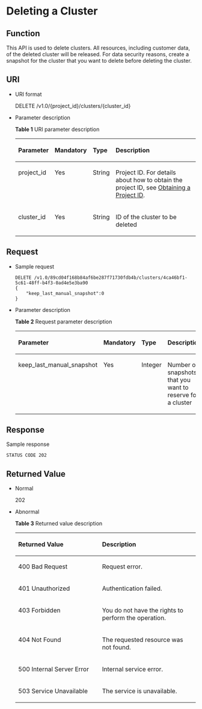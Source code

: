 # Deleting a Cluster<a name="dws_02_0021"></a>

## Function<a name="s7aa3de1b44f14c0487bab690bb5702d6"></a>

This API is used to delete clusters. All resources, including customer data, of the deleted cluster will be released. For data security reasons, create a snapshot for the cluster that you want to delete before deleting the cluster.

## URI<a name="s9db56e76e7694a5cbfd993c7d1db0606"></a>

-   URI format

    DELETE /v1.0/\{project\_id\}/clusters/\{cluster\_id\}

-   Parameter description

    **Table  1**  URI parameter description

    <a name="tb301b46821994ee6ae8cb5d508bfd564"></a>
    <table><thead align="left"><tr id="r09f2cf7e302f4b1197b293cb5b91aa42"><th class="cellrowborder" valign="top" width="16%" id="mcps1.2.5.1.1"><p id="ad24f94544e3448e588d569b4cf5d3df1"><a name="ad24f94544e3448e588d569b4cf5d3df1"></a><a name="ad24f94544e3448e588d569b4cf5d3df1"></a><strong id="b84235270617228"><a name="b84235270617228"></a><a name="b84235270617228"></a>Parameter</strong></p>
    </th>
    <th class="cellrowborder" valign="top" width="16%" id="mcps1.2.5.1.2"><p id="a23ce55ff78b64009b06caaddea7be777"><a name="a23ce55ff78b64009b06caaddea7be777"></a><a name="a23ce55ff78b64009b06caaddea7be777"></a><strong id="b6167984116271"><a name="b6167984116271"></a><a name="b6167984116271"></a>Mandatory</strong></p>
    </th>
    <th class="cellrowborder" valign="top" width="11%" id="mcps1.2.5.1.3"><p id="aa68a5c620b7741ebb873bc22f4abf72b"><a name="aa68a5c620b7741ebb873bc22f4abf72b"></a><a name="aa68a5c620b7741ebb873bc22f4abf72b"></a><strong id="b84235270617235"><a name="b84235270617235"></a><a name="b84235270617235"></a>Type</strong></p>
    </th>
    <th class="cellrowborder" valign="top" width="56.99999999999999%" id="mcps1.2.5.1.4"><p id="a5c07a285f796424888ea8c9b215ef172"><a name="a5c07a285f796424888ea8c9b215ef172"></a><a name="a5c07a285f796424888ea8c9b215ef172"></a><strong id="b842352706172443"><a name="b842352706172443"></a><a name="b842352706172443"></a>Description</strong></p>
    </th>
    </tr>
    </thead>
    <tbody><tr id="rd49c40cc2e534fb38fc1ce2158dda6da"><td class="cellrowborder" valign="top" width="16%" headers="mcps1.2.5.1.1 "><p id="adf89366c8cdf490b91f7ab0b1aa4c9d7"><a name="adf89366c8cdf490b91f7ab0b1aa4c9d7"></a><a name="adf89366c8cdf490b91f7ab0b1aa4c9d7"></a>project_id</p>
    </td>
    <td class="cellrowborder" valign="top" width="16%" headers="mcps1.2.5.1.2 "><p id="a03a216c626564f1eb88d9562a41ee374"><a name="a03a216c626564f1eb88d9562a41ee374"></a><a name="a03a216c626564f1eb88d9562a41ee374"></a>Yes</p>
    </td>
    <td class="cellrowborder" valign="top" width="11%" headers="mcps1.2.5.1.3 "><p id="a9bf19da6d557419eb7768b4c0d4dc441"><a name="a9bf19da6d557419eb7768b4c0d4dc441"></a><a name="a9bf19da6d557419eb7768b4c0d4dc441"></a>String</p>
    </td>
    <td class="cellrowborder" valign="top" width="56.99999999999999%" headers="mcps1.2.5.1.4 "><p id="p1266145715419"><a name="p1266145715419"></a><a name="p1266145715419"></a>Project ID. For details about how to obtain the project ID, see <a href="obtaining-a-project-id.md">Obtaining a Project ID</a>.</p>
    </td>
    </tr>
    <tr id="r3f1019a86e164120957b6c78183aed5c"><td class="cellrowborder" valign="top" width="16%" headers="mcps1.2.5.1.1 "><p id="ac8206c593fb6478d90922a1317be1af3"><a name="ac8206c593fb6478d90922a1317be1af3"></a><a name="ac8206c593fb6478d90922a1317be1af3"></a>cluster_id</p>
    </td>
    <td class="cellrowborder" valign="top" width="16%" headers="mcps1.2.5.1.2 "><p id="a723b9ebdf5d14520ac6db771eea07716"><a name="a723b9ebdf5d14520ac6db771eea07716"></a><a name="a723b9ebdf5d14520ac6db771eea07716"></a>Yes</p>
    </td>
    <td class="cellrowborder" valign="top" width="11%" headers="mcps1.2.5.1.3 "><p id="a42225196447a466a8b27488e9f840018"><a name="a42225196447a466a8b27488e9f840018"></a><a name="a42225196447a466a8b27488e9f840018"></a>String</p>
    </td>
    <td class="cellrowborder" valign="top" width="56.99999999999999%" headers="mcps1.2.5.1.4 "><p id="a3c9219ff8f544b6db2665fbab0057dab"><a name="a3c9219ff8f544b6db2665fbab0057dab"></a><a name="a3c9219ff8f544b6db2665fbab0057dab"></a>ID of the cluster to be deleted</p>
    </td>
    </tr>
    </tbody>
    </table>


## Request<a name="sa64d5fde1cb94be29689b1aab5bc2bb2"></a>

-   Sample request

    ```
    DELETE /v1.0/89cd04f168b84af6be287f71730fdb4b/clusters/4ca46bf1-5c61-48ff-b4f3-0ad4e5e3ba90
    {
        "keep_last_manual_snapshot":0
    }
    ```


-   Parameter description

    **Table  2**  Request parameter description

    <a name="tc32f843a9ead4035a871c86d7a4846cf"></a>
    <table><thead align="left"><tr id="rcf972ba57cb945bca28c72ec13f32fb4"><th class="cellrowborder" valign="top" width="22.222222222222225%" id="mcps1.2.5.1.1"><p id="a04409112453b4054b07ce0e5d3fd7aac"><a name="a04409112453b4054b07ce0e5d3fd7aac"></a><a name="a04409112453b4054b07ce0e5d3fd7aac"></a><strong id="b996190862"><a name="b996190862"></a><a name="b996190862"></a>Parameter</strong></p>
    </th>
    <th class="cellrowborder" valign="top" width="16.161616161616163%" id="mcps1.2.5.1.2"><p id="ac42ccdeeb5ca426cba55f7d3103a3e4d"><a name="ac42ccdeeb5ca426cba55f7d3103a3e4d"></a><a name="ac42ccdeeb5ca426cba55f7d3103a3e4d"></a><strong id="b595356906"><a name="b595356906"></a><a name="b595356906"></a>Mandatory</strong></p>
    </th>
    <th class="cellrowborder" valign="top" width="11.111111111111112%" id="mcps1.2.5.1.3"><p id="a3be50d1d99d643778bb995586c600e14"><a name="a3be50d1d99d643778bb995586c600e14"></a><a name="a3be50d1d99d643778bb995586c600e14"></a><strong id="b1027434767"><a name="b1027434767"></a><a name="b1027434767"></a>Type</strong></p>
    </th>
    <th class="cellrowborder" valign="top" width="50.505050505050505%" id="mcps1.2.5.1.4"><p id="a028e0ec2d58b47edb787e6e49333ec7f"><a name="a028e0ec2d58b47edb787e6e49333ec7f"></a><a name="a028e0ec2d58b47edb787e6e49333ec7f"></a><strong id="b917594809"><a name="b917594809"></a><a name="b917594809"></a>Description</strong></p>
    </th>
    </tr>
    </thead>
    <tbody><tr id="recb12ef1d4f24c248e72fa202d02918c"><td class="cellrowborder" valign="top" width="22.222222222222225%" headers="mcps1.2.5.1.1 "><p id="aa79b2667616f4f9f84a72005adac2a74"><a name="aa79b2667616f4f9f84a72005adac2a74"></a><a name="aa79b2667616f4f9f84a72005adac2a74"></a>keep_last_manual_snapshot</p>
    </td>
    <td class="cellrowborder" valign="top" width="16.161616161616163%" headers="mcps1.2.5.1.2 "><p id="a6219947762bf4127ad4313192186f4b0"><a name="a6219947762bf4127ad4313192186f4b0"></a><a name="a6219947762bf4127ad4313192186f4b0"></a>Yes</p>
    </td>
    <td class="cellrowborder" valign="top" width="11.111111111111112%" headers="mcps1.2.5.1.3 "><p id="a49c27493d4b44d74ae91d624f93bb313"><a name="a49c27493d4b44d74ae91d624f93bb313"></a><a name="a49c27493d4b44d74ae91d624f93bb313"></a>Integer</p>
    </td>
    <td class="cellrowborder" valign="top" width="50.505050505050505%" headers="mcps1.2.5.1.4 "><p id="a7c97c57ca08b420c93d593eed95ed934"><a name="a7c97c57ca08b420c93d593eed95ed934"></a><a name="a7c97c57ca08b420c93d593eed95ed934"></a>Number of snapshots that you want to reserve for a cluster</p>
    </td>
    </tr>
    </tbody>
    </table>


## Response<a name="saf8285fea2964e558a059d985c498559"></a>

Sample response

```
STATUS CODE 202
```

## Returned Value<a name="s318da95b204f47c4bef42e78b54a9089"></a>

-   Normal

    202

-   Abnormal 

    **Table  3**  Returned value description

    <a name="tfd7a877a4eed4992a077edb0bb8f7352"></a>
    <table><thead align="left"><tr id="red5a03b5306f46e0900cacc8c992c838"><th class="cellrowborder" valign="top" width="46.46%" id="mcps1.2.3.1.1"><p id="a72e8066c2a994394ba0ece17bd467376"><a name="a72e8066c2a994394ba0ece17bd467376"></a><a name="a72e8066c2a994394ba0ece17bd467376"></a><strong id="b84235270610542"><a name="b84235270610542"></a><a name="b84235270610542"></a>Returned Value</strong></p>
    </th>
    <th class="cellrowborder" valign="top" width="53.54%" id="mcps1.2.3.1.2"><p id="a2982bcdae3bb45f8b90b4baeef64cc05"><a name="a2982bcdae3bb45f8b90b4baeef64cc05"></a><a name="a2982bcdae3bb45f8b90b4baeef64cc05"></a><strong id="b1103661966"><a name="b1103661966"></a><a name="b1103661966"></a>Description</strong></p>
    </th>
    </tr>
    </thead>
    <tbody><tr id="r5d0fed0ce30740a49f01318c52c42592"><td class="cellrowborder" valign="top" width="46.46%" headers="mcps1.2.3.1.1 "><p id="ae37fb97120e94cbea677f88d0ab4edbd"><a name="ae37fb97120e94cbea677f88d0ab4edbd"></a><a name="ae37fb97120e94cbea677f88d0ab4edbd"></a>400 Bad Request</p>
    </td>
    <td class="cellrowborder" valign="top" width="53.54%" headers="mcps1.2.3.1.2 "><p id="ac2c1c94571004267a7297152e7edb7fc"><a name="ac2c1c94571004267a7297152e7edb7fc"></a><a name="ac2c1c94571004267a7297152e7edb7fc"></a>Request error.</p>
    </td>
    </tr>
    <tr id="r45192eae966e4de885d09edc4b3eee3c"><td class="cellrowborder" valign="top" width="46.46%" headers="mcps1.2.3.1.1 "><p id="adfc757440c4849e09a2516b04e8a1d01"><a name="adfc757440c4849e09a2516b04e8a1d01"></a><a name="adfc757440c4849e09a2516b04e8a1d01"></a>401 Unauthorized</p>
    </td>
    <td class="cellrowborder" valign="top" width="53.54%" headers="mcps1.2.3.1.2 "><p id="af986420c033c45dea198eb80d6c07471"><a name="af986420c033c45dea198eb80d6c07471"></a><a name="af986420c033c45dea198eb80d6c07471"></a>Authentication failed.</p>
    </td>
    </tr>
    <tr id="r41d8f90f2d864d6b92339cf01794c677"><td class="cellrowborder" valign="top" width="46.46%" headers="mcps1.2.3.1.1 "><p id="a24892b03923545f48aa72a00f90ac7d3"><a name="a24892b03923545f48aa72a00f90ac7d3"></a><a name="a24892b03923545f48aa72a00f90ac7d3"></a>403 Forbidden</p>
    </td>
    <td class="cellrowborder" valign="top" width="53.54%" headers="mcps1.2.3.1.2 "><p id="a6ac5aa0c4d654b33aa51c2193a5b6e83"><a name="a6ac5aa0c4d654b33aa51c2193a5b6e83"></a><a name="a6ac5aa0c4d654b33aa51c2193a5b6e83"></a>You do not have the rights to perform the operation.</p>
    </td>
    </tr>
    <tr id="rb2e58285b54e40058c475f72290b1e68"><td class="cellrowborder" valign="top" width="46.46%" headers="mcps1.2.3.1.1 "><p id="a3a8f1a544d714b28b85c80856fe07ae5"><a name="a3a8f1a544d714b28b85c80856fe07ae5"></a><a name="a3a8f1a544d714b28b85c80856fe07ae5"></a>404 Not Found</p>
    </td>
    <td class="cellrowborder" valign="top" width="53.54%" headers="mcps1.2.3.1.2 "><p id="a75dc6f72a9044650829d4fd51c48beb5"><a name="a75dc6f72a9044650829d4fd51c48beb5"></a><a name="a75dc6f72a9044650829d4fd51c48beb5"></a>The requested resource was not found.</p>
    </td>
    </tr>
    <tr id="r02aba20d19bc40bea95f3b9dc09780c1"><td class="cellrowborder" valign="top" width="46.46%" headers="mcps1.2.3.1.1 "><p id="ade198c372ecb4b6786369a2cd1d0a5dc"><a name="ade198c372ecb4b6786369a2cd1d0a5dc"></a><a name="ade198c372ecb4b6786369a2cd1d0a5dc"></a>500 Internal Server Error</p>
    </td>
    <td class="cellrowborder" valign="top" width="53.54%" headers="mcps1.2.3.1.2 "><p id="ad8ec7dfac3ae464f86a085852ac0db58"><a name="ad8ec7dfac3ae464f86a085852ac0db58"></a><a name="ad8ec7dfac3ae464f86a085852ac0db58"></a>Internal service error.</p>
    </td>
    </tr>
    <tr id="r77f8af8054384d23bf198428f13a207b"><td class="cellrowborder" valign="top" width="46.46%" headers="mcps1.2.3.1.1 "><p id="a73100e054b9840dd80134200f3624a23"><a name="a73100e054b9840dd80134200f3624a23"></a><a name="a73100e054b9840dd80134200f3624a23"></a>503 Service Unavailable</p>
    </td>
    <td class="cellrowborder" valign="top" width="53.54%" headers="mcps1.2.3.1.2 "><p id="a7d16065e572f480a95470cafcc622e7b"><a name="a7d16065e572f480a95470cafcc622e7b"></a><a name="a7d16065e572f480a95470cafcc622e7b"></a>The service is unavailable.</p>
    </td>
    </tr>
    </tbody>
    </table>


